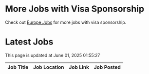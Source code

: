 # More Jobs with Visa Sponsorship

Check out [Europe Jobs](https://github.com/sureshparimi/europejobs#latest-jobs) for more jobs with visa sponsorship.

# Latest Jobs

This page is updated at June 01, 2025 01:55:27

| Job Title | Job Location | Job Link | Job Posted |
| --- | --- | --- | --- |
